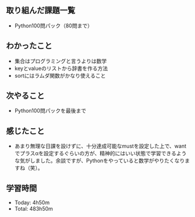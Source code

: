 ## 取り組んだ課題一覧
- Python100問パック（80問まで）
## わかったこと
- 集合はプログラミングと言うよりは数学
- keyとvalueのリストから辞書を作る方法
- sortにはラムダ関数がかなり使えること
## 次やること
- Python100問パックを最後まで
## 感じたこと
- あまり無理な日課を設けずに、十分達成可能なmustを設定した上で、wantでプラスαを設定するぐらいの方が、精神的にはいい状態で学習できるような気がしました。余談ですが、Pythonをやっていると数学がやりたくなりますね（笑）。
## 学習時間
- Today: 4h50m
- Total: 483h50m
